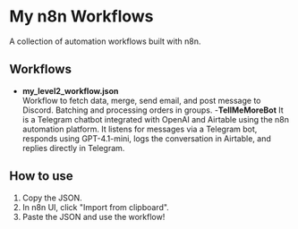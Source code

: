 # My n8n Workflows

A collection of automation workflows built with n8n.

## Workflows

- **my_level2_workflow.json**  
  Workflow to fetch data, merge, send email, and post message to Discord.
  Batching and processing orders in groups.
-**TellMeMoreBot**
  It is a Telegram chatbot integrated with OpenAI and Airtable using the n8n automation platform.
  It listens for messages via a Telegram bot, responds using GPT-4.1-mini, logs the conversation in Airtable, and replies directly in Telegram.

## How to use

1. Copy the JSON.
2. In n8n UI, click "Import from clipboard".
3. Paste the JSON and use the workflow!
